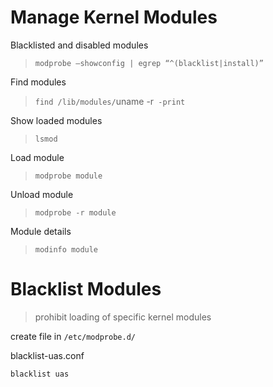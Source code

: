 # Manage Kernel Modules
Blacklisted and disabled modules
>`modprobe –showconfig | egrep “^(blacklist|install)”`

Find modules
>`find /lib/modules/`uname -r` -print`

Show loaded modules
>`lsmod`

Load module
>`modprobe module`

Unload module
>`modprobe -r module`

Module details
>`modinfo module`

# Blacklist Modules
> prohibit loading of specific kernel modules

create file in `/etc/modprobe.d/`

blacklist-uas.conf
```
blacklist uas
```